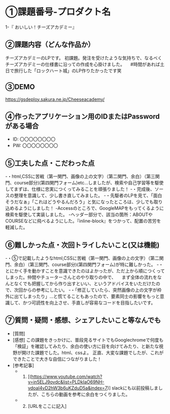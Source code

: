 # ①課題番号-プロダクト名

1-『 おいしい！チーズアカデミー』

## ②課題内容（どんな作品か）

チーズアカデミーのLPです。
初課題。発注を受けたような気持ちで、なるべくチーズアカデミーの仕様書に沿っての作成を心掛けました。
　#時間があれば土日で旅行した「ロックハート城」のLP作りたかったです笑
## ③DEMO

https://gsdeploy.sakura.ne.jp/Cheeseacademy/

## ④作ったアプリケーション用のIDまたはPasswordがある場合

- ID: 〇〇〇〇〇〇〇〇
- PW: 〇〇〇〇〇〇〇〇

## ⑤工夫した点・こだわった点
-・html,CSSに苦戦（第一関門、画像の上の文字）（第二関門、余白）（第三関門、course部分)(第四関門フォーム)etc…しましたが、検索や自己学習等を駆使してまずは、仕様に忠実につくってみることを頑張りました！
-・完成後、ソースの整理を意識して、少し書き直してみました。
-・先駆者のLPを見て、「面白そうだなぁ」「これはどうやるんだろう」と気になったところは、少しでも取り込めるようにしました！
-Accessのところで、GoogleMAPをもってくるように検索を駆使して実装しました。
-ヘッダー部分で、該当の箇所：ABOUTやCOURSEなどに飛べるようにした。『inline-block』をつかって、配置の苦労を軽減した。


## ⑥難しかった点・次回トライしたいこと(又は機能)
-・⑤で記載したようなhtml,CSSに苦戦（第一関門、画像の上の文字）（第二関門、余白）（第三関門、course部分)(第四関門フォーム)が特に難しかった。
-・とにかく手を動かすことを意識できたのはよかったが、ただ上から順につくってしまった。仲間やチューターさんとのやり取りの中で、
　まず全体の流れをなんとなくでも把握してから作り出すといい、というアドバイスをいただけたので、次回からの参考にしたい。
-・「修正していたら、突然画像の上の文字が枠外に出てしまったり」…と慌てることもあったので、要素同士の影響をもっと意識して、かつ可読性を向上させ、手直しが容易なコードを目指したいです。

## ⑦質問・疑問・感想、シェアしたいこと等なんでも

- [質問]
- [感想]
この課題をきっかけに、普段見るサイトでもGooglechromeで何度も「検証」を確認してみたり、余白の使い方に目を向けてみたり、と新たな視野が開けた課題でした。html、cssよ。
正直、大変な課題でしたが、これができたことで大きな自信につながりました！
- [参考記事]
  - 1. [(https://www.youtube.com/watch?v=in5ELJ9ovdc&list=PLDkIaO69NH-vdoaI4vD2hW3b6uKZduD5a&index=7)]
  slackにも以前投稿しましたが、こちらの動画を参考に余白をつくりました。
  - 2. [URLをここに記入]


